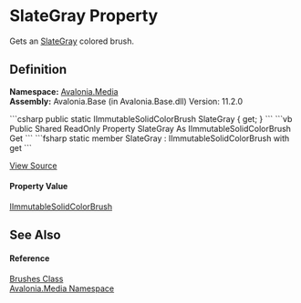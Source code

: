 # SlateGray Property


Gets an <a href="P_Avalonia_Media_Colors_SlateGray">SlateGray</a> colored brush.



## Definition
**Namespace:** <a href="N_Avalonia_Media">Avalonia.Media</a>  
**Assembly:** Avalonia.Base (in Avalonia.Base.dll) Version: 11.2.0

<Tabs groupId="api-code-preview">
<TabItem value="csharp" label="C#">
```csharp
public static IImmutableSolidColorBrush SlateGray { get; }
```
</TabItem>
<TabItem value="vb" label="VB">
```vb
Public Shared ReadOnly Property SlateGray As IImmutableSolidColorBrush
	Get
```
</TabItem>
<TabItem value="fsharp" label="F#">
```fsharp
static member SlateGray : IImmutableSolidColorBrush with get
```
</TabItem>
</Tabs>



<a href="https://github.com/AvaloniaUI/Avalonia/tree/master/src/Avalonia.Base/Media/Brushes.cs#L636" title="View the source code">View Source</a>



#### Property Value
<a href="T_Avalonia_Media_IImmutableSolidColorBrush">IImmutableSolidColorBrush</a>

## See Also


#### Reference
<a href="T_Avalonia_Media_Brushes">Brushes Class</a>  
<a href="N_Avalonia_Media">Avalonia.Media Namespace</a>  

